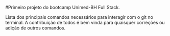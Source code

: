 #Primeiro projeto do bootcamp Unimed-BH Full Stack.

Lista dos principais comandos necessários para interagir com o git no terminal. A contribuição de todos é bem vinda para quaisquer correções ou adição de outros comandos.
